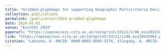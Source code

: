 ```yaml
---
title: "Gridded-glyphmaps for supporting Geographic Multicriteria Decision Analysis"
collection: publications
permalink: /publication/2024-gridded-glyphmaps
date: 2024-01-01
venue: "EuroVIS 2024"
paperurl: "https://openaccess.city.ac.uk/id/eprint/33111/1/06_evs20241062.pdf"
link: "https://openaccess.city.ac.uk/id/eprint/33111/1/06_evs20241062.pdf"
citation: "Laksono, D. ORCID: 0000-0002-8503-5274, Slingsby, A. ORCID: 0000-0003-3941-553X & Jianu, R. ORCID: 0000-0002-5834-2658 (2024). Gridded-glyphmaps for supporting Geographic Multicriteria Decision Analysis. In: Tominski, C., Waldner, M. & Wang, B. (Eds.), EuroVisShort2024. 26th EG Conference on Visualization, 27-31 May 2024, Odense, Denmark. doi: 10.2312/evs.20241062"
---
```

